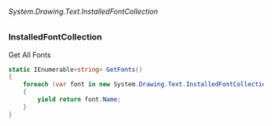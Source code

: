 ###### System.Drawing.Text.InstalledFontCollection
### InstalledFontCollection

Get All Fonts
``` csharp
static IEnumerable<string> GetFonts()
{
    foreach (var font in new System.Drawing.Text.InstalledFontCollection().Families)
    {
        yield return font.Name;
    }
}
```
